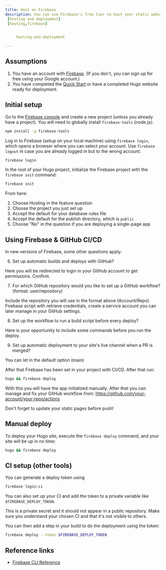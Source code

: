 ```yaml
---
title: Host on Firebase
description: You can use Firebase's free tier to host your static website; this also gives you access to Firebase's NoSQL API.
 [hosting and deployment]
 [hosting,firebase]

  
     hosting-and-deployment

---
```


## Assumptions

1. You have an account with [Firebase][signup]. (If you don't, you can sign up for free using your Google account.)
2. You have completed the [Quick Start] or have a completed Hugo website ready for deployment.

## Initial setup

Go to the [Firebase console][console] and create a new project (unless you already have a project). You will need to globally install `firebase-tools` (node.js):

```sh
npm install -g firebase-tools
```

Log in to Firebase (setup on your local machine) using `firebase login`, which opens a browser where you can select your account. Use `firebase logout` in case you are already logged in but to the wrong account.

```sh
firebase login
```

In the root of your Hugo project, initialize the Firebase project with the `firebase init` command:

```sh
firebase init
```

From here:

1. Choose Hosting in the feature question
2. Choose the project you just set up
3. Accept the default for your database rules file
4. Accept the default for the publish directory, which is `public`
5. Choose "No" in the question if you are deploying a single-page app

## Using Firebase & GitHub CI/CD

In new versions of Firebase, some other questions apply:

6. Set up automatic builds and deploys with GitHub?

Here you will be redirected to login in your GitHub account to get permissions. Confirm.

7. For which GitHub repository would you like to set up a GitHub workflow? (format: user/repository)

Include the repository you will use in the format above (Account/Repo)
Firebase script with retrieve credentials, create a service account you can later manage in your GitHub settings.

8. Set up the workflow to run a build script before every deploy?

Here is your opportunity to include some commands before you run the deploy.

9. Set up automatic deployment to your site's live channel when a PR is merged?

You can let in the default option (main)

After that Firebase has been set in your project with CI/CD. After that run:

```sh
hugo && firebase deploy
```

With this you will have the app initialized manually. After that you can manage and fix your GitHub workflow from: https://github.com/your-account/your-repo/actions

Don't forget to update your static pages before push!

## Manual deploy

To deploy your Hugo site, execute the `firebase deploy` command, and your site will be up in no time:

```sh
hugo && firebase deploy
```

## CI setup (other tools)

You can generate a deploy token using

```sh
firebase login:ci
```

You can also set up your CI and add the token to a private variable like `$FIREBASE_DEPLOY_TOKEN`.


This is a private secret and it should not appear in a public repository. Make sure you understand your chosen CI and that it's not visible to others.


You can then add a step in your build to do the deployment using the token:

```sh
firebase deploy --token $FIREBASE_DEPLOY_TOKEN
```

## Reference links

* [Firebase CLI Reference](https://firebase.google.com/docs/cli/#administrative_commands)

[console]: https://console.firebase.google.com/
[Quick Start]: /getting-started/quick-start/
[signup]: https://console.firebase.google.com/
